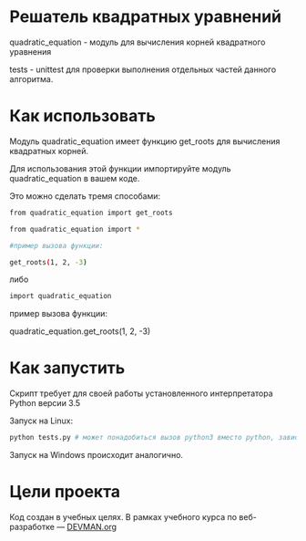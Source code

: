 # Решатель квадратных уравнений

quadratic_equation - модуль для вычисления корней квадратного уравнения

tests - unittest для проверки выполнения отдельных частей данного алгоритма.

# Как использовать

Модуль quadratic_equation имеет функцию get_roots для вычисления квадратных корней.

Для использования этой функции импортируйте модуль quadratic_equation в вашем коде.


Это можно сделать тремя способами:
```bash
from quadratic_equation import get_roots

from quadratic_equation import *

#пример вызова функции:

get_roots(1, 2, -3)
```

либо
```bash
import quadratic_equation
```
пример вызова функции:

quadratic_equation.get_roots(1, 2, -3)

# Как запустить

Скрипт требует для своей работы установленного интерпретатора Python версии 3.5

Запуск на Linux:

```bash
python tests.py # может понадобиться вызов python3 вместо python, зависит от настроек операционной системы
```

Запуск на Windows происходит аналогично.

# Цели проекта

Код создан в учебных целях. В рамках учебного курса по веб-разработке ― [DEVMAN.org](https://devman.org)
